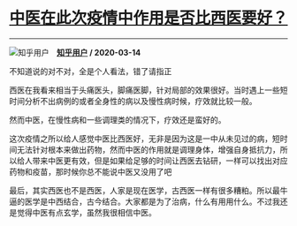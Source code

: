 # [中医在此次疫情中作用是否比西医要好？](https://www.zhihu.com/answer/1077514201)

-----------------------------------------------------------------

![知乎用户](https://pic4.zhimg.com/da8e974dc.jpg?source=1940ef5c "知乎用户")&emsp;**[知乎用户](https://www.zhihu.com/people/) / 2020-03-14**

不知道说的对不对，全是个人看法，错了请指正

西医在我看来相当于头痛医头，脚痛医脚，针对局部的效果很好。当时遇上一些短时间分析不出病例的或者全身性的病以及慢性病时候，疗效就比较一般。

然而中医，在慢性病和一些调理类的情况下，疗效还是蛮好的。

这次疫情之所以给人感觉中医比西医好，无非是因为这是一中从未见过的病，短时间无法针对根本来做出药物，然而中医的作用就是调理身体，增强自身抵抗力，所以给人带来中医更有效，但是如果给足够的时间让西医去钻研，一样可以找出对应药物和疫苗，那时候你总不能说中医又没用了吧

最后，其实西医也不是西医，人家是现在医学，古西医一样有很多糟粕。所以最牛逼的医学是中西结合，古今结合。大家都是为了治病，什么有用用什么。不过我还是觉得中医有点玄学，虽然我很相信中医。

